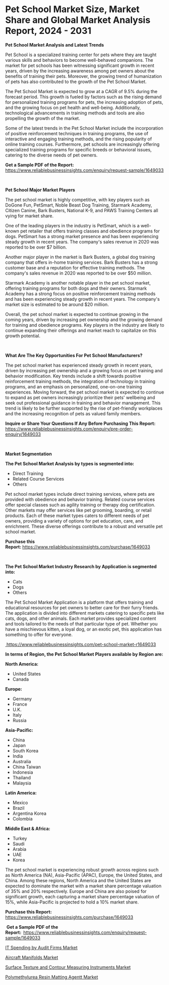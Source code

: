 <p><h1>Pet School Market Size, Market Share and Global Market Analysis Report, 2024 - 2031</h1></p><p><strong>Pet School Market Analysis and Latest Trends</strong></p>
<p><p>Pet School is a specialized training center for pets where they are taught various skills and behaviors to become well-behaved companions. The market for pet schools has been witnessing significant growth in recent years, driven by the increasing awareness among pet owners about the benefits of training their pets. Moreover, the growing trend of humanization of pets has also contributed to the growth of the Pet School Market.</p><p>The Pet School Market is expected to grow at a CAGR of 9.5% during the forecast period. This growth is fueled by factors such as the rising demand for personalized training programs for pets, the increasing adoption of pets, and the growing focus on pet health and well-being. Additionally, technological advancements in training methods and tools are also propelling the growth of the market.</p><p>Some of the latest trends in the Pet School Market include the incorporation of positive reinforcement techniques in training programs, the use of interactive and engaging training methods, and the rising popularity of online training courses. Furthermore, pet schools are increasingly offering specialized training programs for specific breeds or behavioral issues, catering to the diverse needs of pet owners.</p></p>
<p><strong>Get a Sample PDF of the Report:&nbsp;</strong> <a href="https://www.reliablebusinessinsights.com/enquiry/request-sample/1649033">https://www.reliablebusinessinsights.com/enquiry/request-sample/1649033</a></p>
<p>&nbsp;</p>
<p><strong>Pet School Major Market Players</strong></p>
<p><p>The pet school market is highly competitive, with key players such as DoGone Fun, PetSmart, Noble Beast Dog Training, Starmark Academy, Citizen Canine, Bark Busters, National K-9, and PAWS Training Centers all vying for market share. </p><p>One of the leading players in the industry is PetSmart, which is a well-known pet retailer that offers training classes and obedience programs for dogs. PetSmart has a strong market presence and has been experiencing steady growth in recent years. The company's sales revenue in 2020 was reported to be over $7 billion.</p><p>Another major player in the market is Bark Busters, a global dog training company that offers in-home training services. Bark Busters has a strong customer base and a reputation for effective training methods. The company's sales revenue in 2020 was reported to be over $50 million.</p><p>Starmark Academy is another notable player in the pet school market, offering training programs for both dogs and their owners. Starmark Academy has a strong focus on positive reinforcement training methods and has been experiencing steady growth in recent years. The company's market size is estimated to be around $20 million.</p><p>Overall, the pet school market is expected to continue growing in the coming years, driven by increasing pet ownership and the growing demand for training and obedience programs. Key players in the industry are likely to continue expanding their offerings and market reach to capitalize on this growth potential.</p></p>
<p>&nbsp;</p>
<p><strong>What Are The Key Opportunities For Pet School Manufacturers?</strong></p>
<p><p>The pet school market has experienced steady growth in recent years, driven by increasing pet ownership and a growing focus on pet training and behavior modification. Key trends include a shift towards positive reinforcement training methods, the integration of technology in training programs, and an emphasis on personalized, one-on-one training experiences. Moving forward, the pet school market is expected to continue to expand as pet owners increasingly prioritize their pets' wellbeing and seek out professional guidance in training and behavior management. This trend is likely to be further supported by the rise of pet-friendly workplaces and the increasing recognition of pets as valued family members.</p></p>
<p><strong>Inquire or Share Your Questions If Any Before Purchasing This Report:</strong> <a href="https://www.reliablebusinessinsights.com/enquiry/pre-order-enquiry/1649033">https://www.reliablebusinessinsights.com/enquiry/pre-order-enquiry/1649033</a></p>
<p>&nbsp;</p>
<p><strong>Market Segmentation</strong></p>
<p><strong>The Pet School Market Analysis by types is segmented into:</strong></p>
<p><ul><li>Direct Training</li><li>Related Course Services</li><li>Others</li></ul></p>
<p><p>Pet school market types include direct training services, where pets are provided with obedience and behavior training. Related course services offer special classes such as agility training or therapy dog certification. Other markets may offer services like pet grooming, boarding, or retail products. Each of these market types caters to different needs of pet owners, providing a variety of options for pet education, care, and enrichment. These diverse offerings contribute to a robust and versatile pet school market.</p></p>
<p><strong>Purchase this Report:&nbsp;</strong><a href="https://www.reliablebusinessinsights.com/purchase/1649033">https://www.reliablebusinessinsights.com/purchase/1649033</a></p>
<p>&nbsp;</p>
<p><strong>The Pet School Market Industry Research by Application is segmented into:</strong></p>
<p><ul><li>Cats</li><li>Dogs</li><li>Others</li></ul></p>
<p><p>The Pet School Market Application is a platform that offers training and educational resources for pet owners to better care for their furry friends. The application is divided into different markets catering to specific pets like cats, dogs, and other animals. Each market provides specialized content and tools tailored to the needs of that particular type of pet. Whether you have a mischievous kitten, a loyal dog, or an exotic pet, this application has something to offer for everyone.</p></p>
<p><a href="https://www.reliablebusinessinsights.com/pet-school-market-r1649033">&nbsp;https://www.reliablebusinessinsights.com/pet-school-market-r1649033</a></p>
<p><strong>In terms of Region, the Pet School Market Players available by Region are:</strong></p>
<p>
    <p> <strong> North America: </strong>
        <ul>
            <li>United States</li>
            <li>Canada</li>
        </ul>
        </p> 
    <p> <strong> Europe: </strong>
        <ul>
            <li>Germany</li>
            <li>France</li>
            <li>U.K.</li>
            <li>Italy</li>
            <li>Russia</li>
        </ul>
        </p> 
    <p> <strong> Asia-Pacific: </strong>
        <ul>
            <li>China</li>
            <li>Japan</li>
            <li>South Korea</li>
            <li>India</li>
            <li>Australia</li>
            <li>China Taiwan</li>
            <li>Indonesia</li>
            <li>Thailand</li>
            <li>Malaysia</li>
        </ul>
        </p> 
    <p> <strong> Latin America: </strong>
        <ul>
            <li>Mexico</li>
            <li>Brazil</li>
            <li>Argentina Korea</li>
            <li>Colombia</li>
        </ul>
        </p> 
    <p> <strong> Middle East & Africa: </strong>
        <ul>
            <li>Turkey</li>
            <li>Saudi</li>
            <li>Arabia</li>
            <li>UAE</li>
            <li>Korea</li>
        </ul>
    </p>
    </p>
<p><p>The pet school market is experiencing robust growth across regions such as North America (NA), Asia-Pacific (APAC), Europe, the United States, and China. Among these regions, North America and the United States are expected to dominate the market with a market share percentage valuation of 35% and 20% respectively. Europe and China are also poised for significant growth, each capturing a market share percentage valuation of 15%, while Asia-Pacific is projected to hold a 10% market share.</p></p>
<p><strong>Purchase this Report: </strong><a href="https://www.reliablebusinessinsights.com/purchase/1649033">https://www.reliablebusinessinsights.com/purchase/1649033</a></p>
<p>&nbsp;<strong>Get a Sample PDF of the Report:&nbsp;&nbsp;</strong><a href="https://www.reliablebusinessinsights.com/enquiry/request-sample/1649033">https://www.reliablebusinessinsights.com/enquiry/request-sample/1649033</a></p>
<p><strong></strong></p>
<p><p><a href="https://medium.com/@liam.mcgrath5645/it-spending-by-audit-firms-market-size-growth-and-industry-analysis-by-market-segmentation-and-3f8eb191d650">IT Spending by Audit Firms Market</a></p><p><a href="https://medium.com/@samantha.welch56767/aircraft-manifolds-market-forecast-global-market-trends-and-analysis-from-2024-to-2031-covered-in-eacd03b2944e">Aircraft Manifolds Market</a></p><p><a href="https://github.com/sofayahoo2023/Market-Research-Report-List-5/blob/main/surface-texture-and-contour-measuring-instruments-market.md">Surface Texture and Contour Measuring Instruments Market</a></p><p><a href="https://github.com/xphhkedv5/Market-Research-Report-List-1/blob/main/polymethylurea-resin-matting-agentt-market.md">Polymethylurea Resin Matting Agentt Market</a></p></p>
